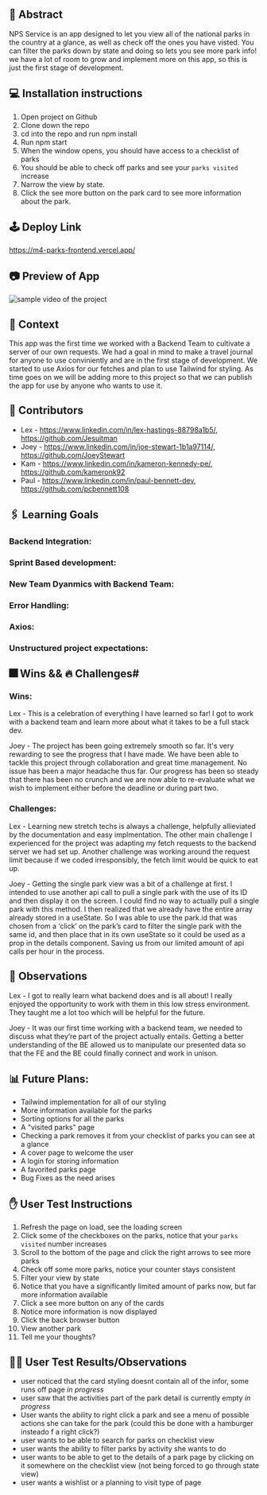 ## 💭 Abstract
NPS Service is an app designed to let you view all of the national parks in the country at a glance, as well as check off the ones you have visted. You can filter the parks down by state and doing so lets you see more park info! we have a lot of room to grow and implement more on this app, so this is just the first stage of development.

## 💻 Installation instructions
1. Open project on Github
2. Clone down the repo
3. cd into the repo and run npm install
4. Run npm start
5. When the window opens, you should have access to a checklist of parks 
6. You should be able to check off parks and see your `parks visited` increase
7. Narrow the view by state.
8. Click the see more button on the park card to see more information about the park. 


## 🕹️ Deploy Link
https://m4-parks-frontend.vercel.app/

## 📷 Preview of App
![sample video of the project](https://github.com/M4-Park-Checklist/m4-parks-frontend/blob/main/NPS%20gif.gif?raw=true)

## 🍎 Context
This app was the first time we worked with a Backend Team to cultivate a server of our own requests. We had a goal in mind to make a travel journal for anyone to use conviniently and are in the first stage of development. We started to use Axios for our fetches and plan to use Tailwind for styling. As time goes on we will be adding more to this project so that we can publish the app for use by anyone who wants to use it.

## 🧠 Contributors
- Lex - https://www.linkedin.com/in/lex-hastings-88798a1b5/, https://github.com/Jesuitman
- Joey - https://www.linkedin.com/in/joe-stewart-1b1a97114/, https://github.com/JoeyStewart
- Kam - https://www.linkedin.com/in/kameron-kennedy-pe/, https://github.com/kameronk92
- Paul - https://www.linkedin.com/in/paul-bennett-dev, https://github.com/pcbennett108

## 🖇️ Learning Goals
### Backend Integration: 

### Sprint Based development:

### New Team Dyanmics with Backend Team:

### Error Handling: 

### Axios: 

### Unstructured project expectations: 

## 🎆 Wins && 🔥 Challenges#
### Wins:
Lex - This is a celebration of everything I have learned so far! I got to work with a backend team and learn more about what it takes to be a full stack dev.

Joey - The project has been going extremely smooth so far. It's very rewarding to see the progress that I have made. We have been able to tackle this project through collaboration and great time management. No issue has been a major headache thus far. Our progress has been so steady that there has been no crunch and we are now able to re-evaluate what we wish to implement either before the deadline or during part two.

### Challenges: 
Lex - Learning new stretch techs is always a challenge, helpfully allieviated by the documentation and easy implmentation. The other main challenge I experienced for the project was adapting my fetch requests to the backend server we had set up. Another challenge was working around the request limit because if we coded irresponsibly, the fetch limit would be quick to eat up.

Joey - Getting the single park view was a bit of a challenge at first. I intended to use another api call to pull a single park with the use of its ID and then display it on the screen. I could find no way to actually pull a single park with this method. I then realized that we already have the entire array already stored in a useState. So I was able to use the park.id that was chosen from a ‘click’ on the park’s card to filter the single park with the same id, and then place that in its own useState so it could be used as a prop in the details component. Saving us from our limited amount of api calls per hour in the process.

## 📝 Observations  
Lex - I got to really learn what backend does and is all about! I really enjoyed the opportunity to work with them in this low stress environment. They taught me a lot too which will be helpful for the future. 

Joey -  It was our first time working with a backend team, we needed to discuss what they’re part of the project actually entails. Getting a better understanding of the BE allowed us to manipulate our presented data so that the FE and the BE could finally connect and work in unison.

## 📊 Future Plans:
- Tailwind implementation for all of our styling
- More information available for the parks
- Sorting options for all the parks
- A "visited parks" page
- Checking a park removes it from your checklist of parks you can see at a glance
- A cover page to welcome the user
- A login for storing information
- A favorited parks page
- Bug Fixes as the need arises

## ✋ User Test Instructions 
1. Refresh the page on load, see the loading screen
2. Click some of the checkboxes on the parks, notice that your `parks visited` number increases
3. Scroll to the bottom of the page and click the right arrows to see more parks
4. Check off some more parks, notice your counter stays consistent
5. Filter your view by state
6. Notice that you have a significantly limited amount of parks now, but far more information available
7. Click a see more button on any of the cards
8. Notice more information is now displayed
9. Click the back browser button
10. View another park
11. Tell me your thoughts?

## 👩‍💻 User Test Results/Observations
- user noticed that the card styling doesnt contain all of the infor, some runs off page *in progress*
- user saw that the activities part of the park detail is currently empty *in progress*
- User wants the ability to right click a park and see a menu of possible actions she can take for the park (could this be done with a hamburger insteado f a right click?)
- user wants to be able to search for parks on checklist view
- user wants the ability to filter parks by activity she wants to do
- user wants to be able to get to the details of a park page by clicking on it somewhere on the checklist view (not being forced to go through state view)
- user wants a wishlist or a planning to visit type of page










